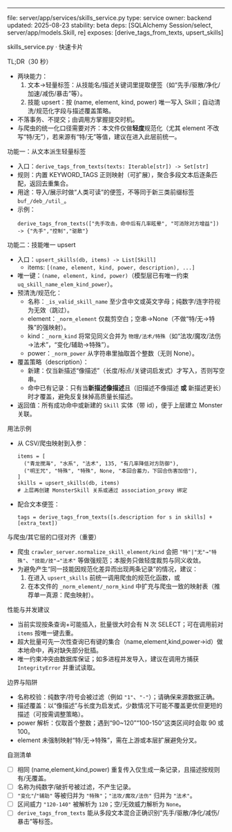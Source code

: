 ---
file: server/app/services/skills_service.py
type: service
owner: backend
updated: 2025-08-23
stability: beta
deps: [SQLAlchemy Session/select, server/app/models.Skill, re]
exposes: [derive_tags_from_texts, upsert_skills]

skills_service.py · 快速卡片

TL;DR（30 秒）
- 两块能力：
  1) 文本→轻量标签：从技能名/描述关键词里提取便签（如“先手/驱散/净化/加速/减伤/暴击”等）。
  2) 技能 upsert：按 (name, element, kind, power) 唯一写入 Skill；自动清洗/规范化字段与描述覆盖策略。
- 不落事务、不提交；由调用方掌握提交时机。
- 与爬虫的统一化口径需要对齐：本文件仅做**轻度**规范化（尤其 element 不改写“特/无”），若来源有“特/无”等值，建议在进入此层前统一。

功能一：从文本派生轻量标签
- 入口：`derive_tags_from_texts(texts: Iterable[str]) -> Set[str]`
- 规则：内置 KEYWORD_TAGS 正则映射（可扩展），聚合多段文本后逐条匹配，返回去重集合。
- 用途：导入/展示时做“人类可读”的便签，不等同于新三类前缀标签 `buf_/deb_/util_`。
- 示例：
  ```
  derive_tags_from_texts(["先手攻击，命中后有几率眩晕", "可消除对方增益"])
  -> {"先手","控制","驱散"}
  ```

功能二：技能唯一 upsert
- 入口：`upsert_skills(db, items) -> List[Skill]`
  - items: `[(name, element, kind, power, description), ...]`
- 唯一键：`(name, element, kind, power)`（模型层已有唯一约束 `uq_skill_name_elem_kind_power`）。
- 预清洗/规范化：
  - 名称：`_is_valid_skill_name` 至少含中文或英文字母；纯数字/连字符视为无效（跳过）。
  - element：`_norm_element` 仅裁剪空白；空串→None（不做“特/无→特殊”的强映射）。
  - kind：`_norm_kind` 将常见同义合并为 `物理/法术/特殊`（如“法攻/魔攻/法伤→法术”，“变化/辅助→特殊”）。
  - power：`_norm_power` 从字符串里抽取首个整数（无则 None）。
- 覆盖策略（description）：
  - 新建：仅当新描述“像描述”（长度/标点/关键词启发式）才写入，否则写空串。
  - 命中已有记录：只有当**新描述像描述**且（旧描述不像描述 **或** 新描述更长）时才覆盖，避免反复抹掉高质量长描述。
- 返回值：所有成功命中或新建的 `Skill` 实体（带 id），便于上层建立 Monster 关联。

用法示例
- 从 CSV/爬虫映射到入参：
  ```
  items = [
    ("青龙搅海", "水系", "法术", 135, "有几率降低对方防御"),
    ("明王咒", "特殊", "特殊", None, "本回合蓄力，下回合伤害加倍"),
  ]
  skills = upsert_skills(db, items)
  # 上层再创建 MonsterSkill 关系或通过 association_proxy 绑定
  ```
- 配合文本便签：
  ```
  tags = derive_tags_from_texts([s.description for s in skills] + [extra_text])
  ```

与爬虫/其它层的口径对齐（重要）
- 爬虫 `crawler_server.normalize_skill_element/kind` 会把 `"特"|"无"→"特殊"`、`"技能/技"→"法术"` 等做强规范；本服务只做轻度裁剪与同义收敛。
- 为避免产生“同一技能因规范化差异而出现两条记录”的情况，建议：
  1) 在进入 `upsert_skills` 前统一调用爬虫的规范化函数，或
  2) 在本文件的 `_norm_element/_norm_kind` 中扩充与爬虫一致的映射表（推荐单一真源：爬虫映射）。

性能与并发建议
- 当前实现按条查询+可能插入，批量很大时会有 N 次 SELECT；可在调用前对 `items` 按唯一键去重。
- 超大批量可先一次性查询已有键的集合（name,element,kind,power→id）做本地命中，再对缺失部分批插。
- 唯一约束冲突由数据库保证；如多进程并发导入，建议在调用方捕获 `IntegrityError` 并重试读取。

边界与陷阱
- 名称校验：纯数字/符号会被过滤（例如 `"1"`、`"-"`）；请确保来源数据正确。
- 描述覆盖：以“像描述”与长度为启发式，少数情况下可能不覆盖更优但更短的描述（可按需调整策略）。
- power 解析：仅取首个整数；遇到“90~120”“100-150”这类区间时会取 90 或 100。
- element 未强制映射“特/无→特殊”，需在上游或本层扩展避免分叉。

自测清单
- [ ] 相同 (name,element,kind,power) 重复传入仅生成一条记录，且描述按规则有/无覆盖。
- [ ] 名称为纯数字/破折号被过滤，不产生记录。
- [ ] `"变化"`/`"辅助"` 等被归并为 `"特殊"`；`"法攻/魔攻/法伤"` 归并为 `"法术"`。
- [ ] 区间威力 `"120-140"` 被解析为 `120`；空/无效威力解析为 `None`。
- [ ] `derive_tags_from_texts` 能从多段文本混合正确识别“先手/驱散/净化/减伤/暴击”等标签。